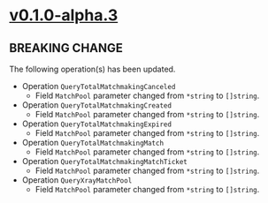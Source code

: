 # [v0.1.0-alpha.3]

## BREAKING CHANGE

The following operation(s) has been updated.

- Operation `QueryTotalMatchmakingCanceled`
    - Field `MatchPool` parameter changed from `*string` to `[]string`.
- Operation `QueryTotalMatchmakingCreated`
    - Field `MatchPool` parameter changed from `*string` to `[]string`.
- Operation `QueryTotalMatchmakingExpired`
    - Field `MatchPool` parameter changed from `*string` to `[]string`.
- Operation `QueryTotalMatchmakingMatch`
    - Field `MatchPool` parameter changed from `*string` to `[]string`.
- Operation `QueryTotalMatchmakingMatchTicket`
    - Field `MatchPool` parameter changed from `*string` to `[]string`.
- Operation `QueryXrayMatchPool`
    - Field `MatchPool` parameter changed from `*string` to `[]string`.

[v0.1.0-alpha.3]: https://github.com/AccelByte/accelbyte-go-modular-sdk/compare/sessionhistory-sdk/v0.1.0-alpha.2..sessionhistory-sdk/v0.1.0-alpha.3